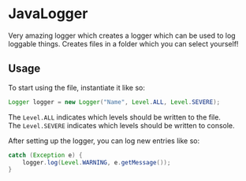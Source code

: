 # JavaLogger
Very amazing logger which creates a logger which can be used to log loggable things. Creates files in a folder which you can select yourself!


## Usage
To start using the file, instantiate it like so:
```JAVA 
Logger logger = new Logger("Name", Level.ALL, Level.SEVERE);
```
The `Level.ALL` indicates which levels should be written to the file.   
The `Level.SEVERE` indicates which levels should be written to console.  

After setting up the logger, you can log new entries like so:  
```JAVA
catch (Exception e) {
    logger.log(Level.WARNING, e.getMessage());
}
```

